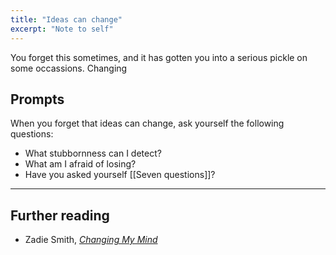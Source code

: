```yaml
---
title: "Ideas can change"
excerpt: "Note to self"
---
```

You forget this sometimes, and it has gotten you into a serious pickle on some occassions. Changing 

## Prompts
When you forget that ideas can change, ask yourself the following questions:
- What stubbornness can I detect?
- What am I afraid of losing?
- Have you asked yourself [[Seven questions]]?

---

## Further reading
- Zadie Smith, _[Changing My Mind](https://www.goodreads.com/book/show/6425404-changing-my-mind)_